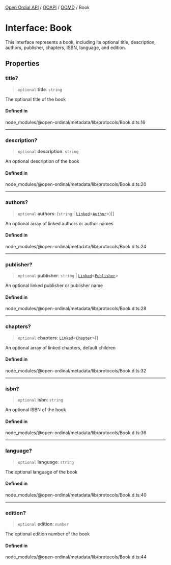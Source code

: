 [Open Ordial API](../../../../README.md) / [OOAPI](../../../README.md) / [OOMD](../README.md) / Book

# Interface: Book

This interface represents a book, including its optional title, description,
authors, publisher, chapters, ISBN, language, and edition.

## Properties

### title?

> `optional` **title**: `string`

The optional title of the book

#### Defined in

node\_modules/@open-ordinal/metadata/lib/protocols/Book.d.ts:16

***

### description?

> `optional` **description**: `string`

An optional description of the book

#### Defined in

node\_modules/@open-ordinal/metadata/lib/protocols/Book.d.ts:20

***

### authors?

> `optional` **authors**: (`string` \| [`Linked`](../type-aliases/Linked.md)\<[`Author`](Author.md)\>)[]

An optional array of linked authors or author names

#### Defined in

node\_modules/@open-ordinal/metadata/lib/protocols/Book.d.ts:24

***

### publisher?

> `optional` **publisher**: `string` \| [`Linked`](../type-aliases/Linked.md)\<[`Publisher`](Publisher.md)\>

An optional linked publisher or publisher name

#### Defined in

node\_modules/@open-ordinal/metadata/lib/protocols/Book.d.ts:28

***

### chapters?

> `optional` **chapters**: [`Linked`](../type-aliases/Linked.md)\<[`Chapter`](Chapter.md)\>[]

An optional array of linked chapters, default children

#### Defined in

node\_modules/@open-ordinal/metadata/lib/protocols/Book.d.ts:32

***

### isbn?

> `optional` **isbn**: `string`

An optional ISBN of the book

#### Defined in

node\_modules/@open-ordinal/metadata/lib/protocols/Book.d.ts:36

***

### language?

> `optional` **language**: `string`

The optional language of the book

#### Defined in

node\_modules/@open-ordinal/metadata/lib/protocols/Book.d.ts:40

***

### edition?

> `optional` **edition**: `number`

The optional edition number of the book

#### Defined in

node\_modules/@open-ordinal/metadata/lib/protocols/Book.d.ts:44
